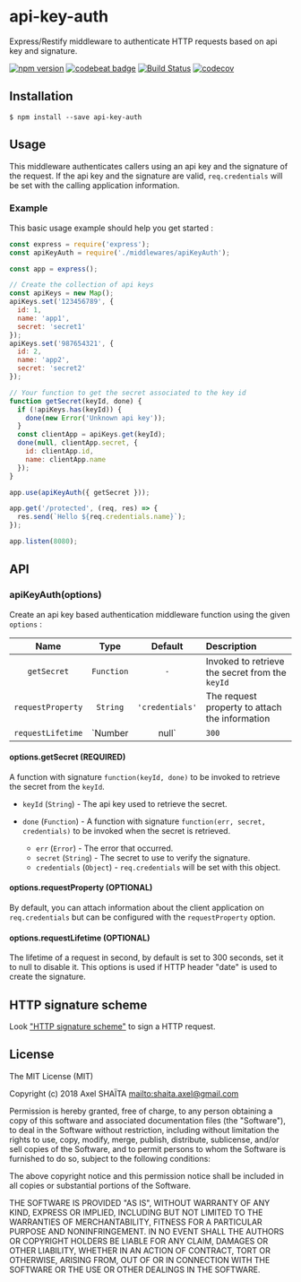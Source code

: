 # api-key-auth

Express/Restify middleware to authenticate HTTP requests based on api key and signature.

[![npm version](https://badge.fury.io/js/api-key-auth.svg)](https://badge.fury.io/js/api-key-auth)
[![codebeat badge](https://codebeat.co/badges/8b9de4e3-0841-4a91-85fd-5a26f58901c3)](https://codebeat.co/projects/github-com-arkerone-api-key-auth-master)
[![Build Status](https://travis-ci.org/arkerone/api-key-auth.svg?branch=master)](https://travis-ci.org/arkerone/api-key-auth)
[![codecov](https://codecov.io/gh/arkerone/api-key-auth/branch/master/graph/badge.svg)](https://codecov.io/gh/arkerone/api-key-auth)

## Installation

```
$ npm install --save api-key-auth
```

## Usage

This middleware authenticates callers using an api key and the signature of the request. If the api key and the signature are valid, `req.credentials` will be set with the calling application information.

### Example

This basic usage example should help you get started :

```javascript
const express = require('express');
const apiKeyAuth = require('./middlewares/apiKeyAuth');

const app = express();

// Create the collection of api keys
const apiKeys = new Map();
apiKeys.set('123456789', {
  id: 1,
  name: 'app1',
  secret: 'secret1'
});
apiKeys.set('987654321', {
  id: 2,
  name: 'app2',
  secret: 'secret2'
});

// Your function to get the secret associated to the key id
function getSecret(keyId, done) {
  if (!apiKeys.has(keyId)) {
    done(new Error('Unknown api key'));
  }
  const clientApp = apiKeys.get(keyId);
  done(null, clientApp.secret, {
    id: clientApp.id,
    name: clientApp.name
  });
}

app.use(apiKeyAuth({ getSecret }));

app.get('/protected', (req, res) => {
  res.send(`Hello ${req.credentials.name}`);
});

app.listen(8080);
```

## API

### apiKeyAuth(options)

Create an api key based authentication middleware function using the given `options` :

|        Name        |      Type       |     Default     | Description                                     |
| :----------------: | :-------------: | :-------------: | :---------------------------------------------- |
|    `getSecret`     |   `Function`    |       `-`       | Invoked to retrieve the secret from the `keyId` |
| `requestProperty`  |    `String`     | `'credentials'` | The request property to attach the information  |
| `requestLifetime`  | `Number | null` |      `300`      | The lifetime of a request in seconds            |

#### options.getSecret (REQUIRED)

A function with signature `function(keyId, done)` to be invoked to retrieve the secret from the `keyId`.

* `keyId` (`String`) - The api key used to retrieve the secret.
* `done` (`Function`) - A function with signature `function(err, secret, credentials)` to be invoked when the secret is retrieved.

  * `err` (`Error`) - The error that occurred.
  * `secret` (`String`) - The secret to use to verify the signature.
  * `credentials` (`Object`) - `req.credentials` will be set with this object.

#### options.requestProperty (OPTIONAL)

By default, you can attach information about the client application on `req.credentials` but can be configured with the `requestProperty` option.

#### options.requestLifetime (OPTIONAL)

The lifetime of a request in second, by default is set to 300 seconds, set it to null to disable it. This options is used if HTTP header "date" is used to create the signature.

## HTTP signature scheme

Look ["HTTP signature scheme"](signature.md) to sign a HTTP request.

## License

The MIT License (MIT)

Copyright (c) 2018 Axel SHAÏTA <mailto:shaita.axel@gmail.com>

Permission is hereby granted, free of charge, to any person obtaining a copy
of this software and associated documentation files (the "Software"), to deal
in the Software without restriction, including without limitation the rights
to use, copy, modify, merge, publish, distribute, sublicense, and/or sell
copies of the Software, and to permit persons to whom the Software is
furnished to do so, subject to the following conditions:

The above copyright notice and this permission notice shall be included in
all copies or substantial portions of the Software.

THE SOFTWARE IS PROVIDED "AS IS", WITHOUT WARRANTY OF ANY KIND, EXPRESS OR
IMPLIED, INCLUDING BUT NOT LIMITED TO THE WARRANTIES OF MERCHANTABILITY,
FITNESS FOR A PARTICULAR PURPOSE AND NONINFRINGEMENT. IN NO EVENT SHALL THE
AUTHORS OR COPYRIGHT HOLDERS BE LIABLE FOR ANY CLAIM, DAMAGES OR OTHER
LIABILITY, WHETHER IN AN ACTION OF CONTRACT, TORT OR OTHERWISE, ARISING FROM,
OUT OF OR IN CONNECTION WITH THE SOFTWARE OR THE USE OR OTHER DEALINGS IN
THE SOFTWARE.
